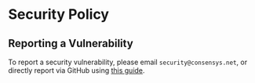 # Security Policy

## Reporting a Vulnerability

To report a security vulnerability, please email `security@consensys.net`, or directly
report via GitHub using [this guide](https://docs.github.com/en/code-security/security-advisories/guidance-on-reporting-and-writing/privately-reporting-a-security-vulnerability).
